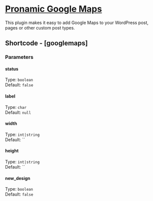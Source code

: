 # [Pronamic Google Maps](http://www.happywp.com/plugins/pronamic-google-maps/)

This plugin makes it easy to add Google Maps to your WordPress post, pages or other custom post types.

## Shortcode - [googlemaps]

### Parameters

#### status

Type: `boolean`  
Default: `false`

#### label

Type: `char`  
Default: `null`

#### width

Type: `int|string`  
Default: ``

#### height

Type: `int|string`  
Default: ``

#### new_design

Type: `boolean`  
Default: `false`
